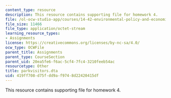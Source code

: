 ```yaml
---
content_type: resource
description: This resource contains supporting file for homework 4.
file: /ol-ocw-studio-app/courses/14-42-environmental-policy-and-economics-spring-2011/419ff708d75fdd9af9748d22420415df_parkvisitors.dta
file_size: 11466
file_type: application/octet-stream
learning_resource_types:
- Assignments
license: https://creativecommons.org/licenses/by-nc-sa/4.0/
ocw_type: OCWFile
parent_title: Assignments
parent_type: CourseSection
parent_uid: 20ea5fe6-f6ac-5cf4-7fc4-3210feeb54ac
resourcetype: Other
title: parkvisitors.dta
uid: 419ff708-d75f-dd9a-f974-8d22420415df
---
```

This resource contains supporting file for homework 4.